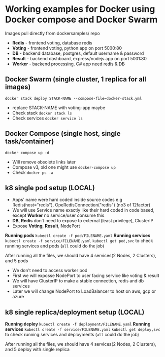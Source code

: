 # Working examples for Docker using Docker compose and Docker Swarm
Images pull directly from dockersamples/ repo
* **Redis** - frontend voting, database redis
* **Voting** - frontend voting, python app on port 5000:80
* **DB** - backend database, postgres, default username & password
* **Result** - backend dashboard, express/nodejs app on port 5001:80
* **Worker** - backend processing, C# app need redis & DB

## Docker Swarm (single cluster, 1 replica for all images)
`docker stack deploy STACK-NAME --compose-file=docker-stack.yml`
* replace STACK-NAME with voting-app maybe
* Check stack `docker stack ls`
* Check services `docker service ls`

## Docker Compose (single host, single task/container)
`docker compose up -d`
* Will remove obsolete links later
* Compose v3, old one might use `docker-compose up`
* Check `docker ps -a`

## k8 single pod setup (LOCAL)
* Apps' name were hard coded inside source codes e.g Redis(host="redis"), OpeRedisConnection("redis") (no3 of 12factor)
* We will use Service name exactly like their hard coded in code based, except **Worker** no service/user consume this
* **DB**, **Redis** don't need to expose to external (least privilege), ClusterIP 
* Expose **Voting**, **Result**, NodePort

**Running pods**
`kubectl create -f pod/FILENAME.yaml` 
**Running services**
`kubectl create -f service/FILENAME.yaml` 
`kubectl get pod,svc` to check running services and pods (`all` could do the job)

After running all the files, we should have 4 services(2 Nodes, 2 Clusters), and 5 pods

* We don't need to access worker pod
* First we will exposse NodePort to user facing service like voting & result
* We will have ClusterIP to make a stable connection, redis and db services 
* Later we will change NodePort to LoadBalancer to host on aws, gcp or azure

## k8 single replica/deployment setup (LOCAL)
**Running deploy**
`kubectl create -f deployment/FILENAME.yaml` 
**Running services**
`kubectl create -f service/FILENAME.yaml` 
`kubectl get deploy,svc` to check running services and deployments (`all` could do the job)

After running all the files, we should have 4 services(2 Nodes, 2 Clusters), and 5 deploy with single replica
